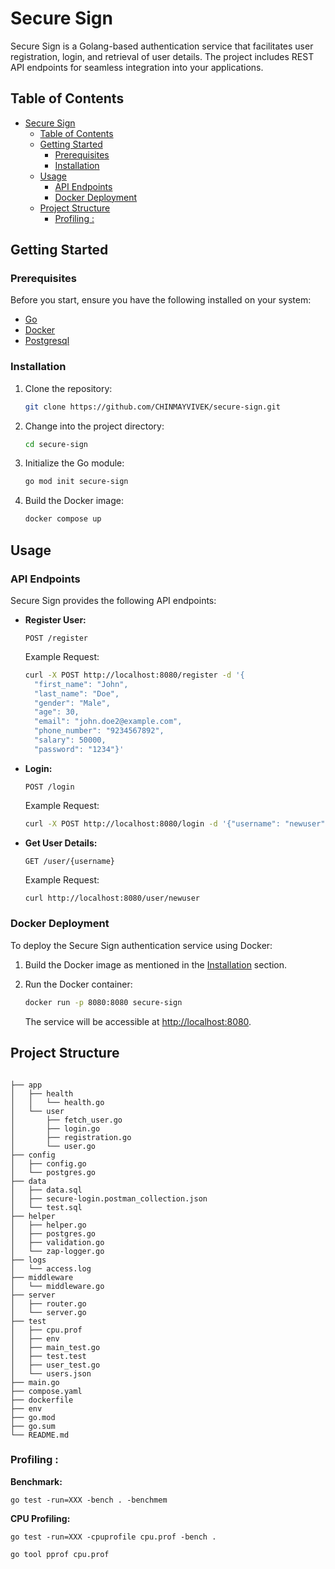 
# Secure Sign

Secure Sign is a Golang-based authentication service that facilitates user registration, login, and retrieval of user details. The project includes REST API endpoints for seamless integration into your applications.

## Table of Contents

- [Secure Sign](#secure-sign)
  - [Table of Contents](#table-of-contents)
  - [Getting Started](#getting-started)
    - [Prerequisites](#prerequisites)
    - [Installation](#installation)
  - [Usage](#usage)
    - [API Endpoints](#api-endpoints)
    - [Docker Deployment](#docker-deployment)
  - [Project Structure](#project-structure)
    - [Profiling :](#profiling-)

## Getting Started

### Prerequisites

Before you start, ensure you have the following installed on your system:

- [Go](https://golang.org/doc/install)
- [Docker](https://docs.docker.com/get-docker/)
- [Postgresql](https://www.postgresql.org/)
  
### Installation

1. Clone the repository:

   ```bash
   git clone https://github.com/CHINMAYVIVEK/secure-sign.git
   ```

2. Change into the project directory:

   ```bash
   cd secure-sign
   ```

3. Initialize the Go module:

   ```bash
   go mod init secure-sign
   ```

4. Build the Docker image:

   ```bash
   docker compose up
   ```

## Usage

### API Endpoints

Secure Sign provides the following API endpoints:

- **Register User:**

  `POST /register`

  Example Request:
  ```bash
  curl -X POST http://localhost:8080/register -d '{
    "first_name": "John",
    "last_name": "Doe",
    "gender": "Male",
    "age": 30,
    "email": "john.doe2@example.com",
    "phone_number": "9234567892",
    "salary": 50000,
    "password": "1234"}'
  ```

- **Login:**

  `POST /login`

  Example Request:
  ```bash
  curl -X POST http://localhost:8080/login -d '{"username": "newuser", "password": "password123"}'
  ```

- **Get User Details:**

  `GET /user/{username}`

  Example Request:
  ```bash
  curl http://localhost:8080/user/newuser
  ```

### Docker Deployment

To deploy the Secure Sign authentication service using Docker:

1. Build the Docker image as mentioned in the [Installation](#installation) section.

2. Run the Docker container:

   ```bash
   docker run -p 8080:8080 secure-sign
   ```

   The service will be accessible at [http://localhost:8080](http://localhost:8080).


## Project Structure

```

├── app
│   ├── health
│   │   └── health.go
│   └── user
│       ├── fetch_user.go
│       ├── login.go
│       ├── registration.go
│       └── user.go
├── config
│   ├── config.go
│   └── postgres.go
├── data
│   ├── data.sql
│   ├── secure-login.postman_collection.json
│   └── test.sql
├── helper
│   ├── helper.go
│   ├── postgres.go
│   ├── validation.go
│   └── zap-logger.go
├── logs
│   └── access.log
├── middleware
│   └── middleware.go
├── server
│   ├── router.go
│   └── server.go
├── test
│   ├── cpu.prof
│   ├── env
│   ├── main_test.go
│   ├── test.test
│   ├── user_test.go
│   └── users.json
├── main.go
├── compose.yaml
├── dockerfile
├── env
├── go.mod
├── go.sum
└── README.md

```

### Profiling :

  **Benchmark:**
    
    go test -run=XXX -bench . -benchmem

  **CPU Profiling:**
    
    go test -run=XXX -cpuprofile cpu.prof -bench .

    go tool pprof cpu.prof

